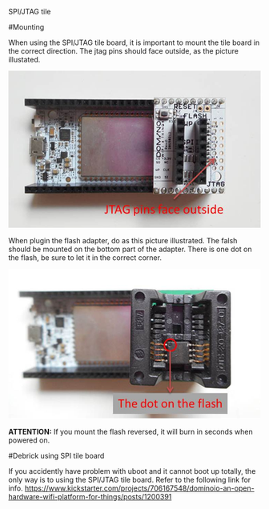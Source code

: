 SPI/JTAG tile

#Mounting

When using the SPI/JTAG tile board, it is important to mount the tile board in the correct direction. The jtag pins should face outside, as the picture illustated.

![spi/jtag tile](src/spi-jtag1.jpg)

When plugin the flash adapter, do as this picture illustrated. The falsh should be mounted on the bottom part of the adapter. There is one dot on the flash, be sure to let it in the correct corner.

![Flash mount](src/flash-mount1.jpg)

**ATTENTION:** If you mount the flash reversed, it will burn in seconds when powered on.

#Debrick using SPI tile board

If you accidently have problem with uboot and it cannot boot up totally, the only way is to using the SPI/JTAG tile board. Refer to the following link for info.
https://www.kickstarter.com/projects/706167548/dominoio-an-open-hardware-wifi-platform-for-things/posts/1200391

